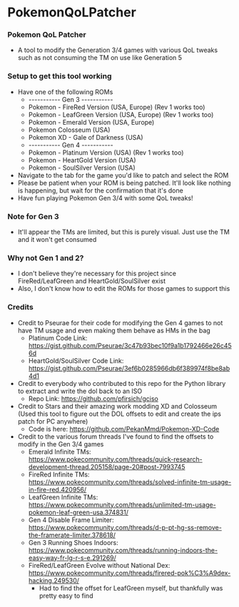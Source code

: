 # PokemonQoLPatcher

### Pokemon QoL Patcher
* A tool to modify the Generation 3/4 games with various QoL tweaks such as not consuming the TM on use like Generation 5

### Setup to get this tool working
* Have one of the following ROMs
  * ----------- Gen 3 -----------
  * Pokemon - FireRed Version (USA, Europe) (Rev 1 works too)
  * Pokemon - LeafGreen Version (USA, Europe) (Rev 1 works too)
  * Pokemon - Emerald Version (USA, Europe)
  * Pokemon Colosseum (USA)
  * Pokemon XD - Gale of Darkness (USA)
  * ----------- Gen 4 -----------
  * Pokemon - Platinum Version (USA) (Rev 1 works too)
  * Pokemon - HeartGold Version (USA)
  * Pokemon - SoulSilver Version (USA)
* Navigate to the tab for the game you'd like to patch and select the ROM
* Please be patient when your ROM is being patched. It'll look like nothing is happening, but wait for the confirmation that it's done
* Have fun playing Pokemon Gen 3/4 with some QoL tweaks!

### Note for Gen 3
* It'll appear the TMs are limited, but this is purely visual. Just use the TM and it won't get consumed

### Why not Gen 1 and 2?
* I don't believe they're necessary for this project since FireRed/LeafGreen and HeartGold/SoulSilver exist
* Also, I don't know how to edit the ROMs for those games to support this

### Credits
* Credit to Pseurae for their code for modifying the Gen 4 games to not have TM usage and even making them behave as HMs in the bag
  * Platinum Code Link: https://gist.github.com/Pseurae/3c47b93bec10f9a1b1792466e26c456d
  * HeartGold/SoulSilver Code Link: https://gist.github.com/Pseurae/3ef6b0285966db6f389974f8be8ab4d1
* Credit to everybody who contributed to this repo for the Python library to extract and write the dol back to an ISO
  * Repo Link: https://github.com/pfirsich/gciso
* Credit to Stars and their amazing work modding XD and Colosseum (Used this tool to figure out the DOL offsets to edit and create the ips patch for PC anywhere)
  * Code is here: https://github.com/PekanMmd/Pokemon-XD-Code
* Credit to the various forum threads I've found to find the offsets to modify in the Gen 3/4 games
  * Emerald Infinite TMs: https://www.pokecommunity.com/threads/quick-research-development-thread.205158/page-20#post-7993745
  * FireRed Infinite TMs: https://www.pokecommunity.com/threads/solved-infinite-tm-usage-in-fire-red.420956/
  * LeafGreen Infinite TMs: https://www.pokecommunity.com/threads/unlimited-tm-usage-pokemon-leaf-green-usa.374831/
  * Gen 4 Disable Frame Limiter: https://www.pokecommunity.com/threads/d-p-pt-hg-ss-remove-the-framerate-limiter.378618/
  * Gen 3 Running Shoes Indoors: https://www.pokecommunity.com/threads/running-indoors-the-easy-way-fr-lg-r-s-e.291269/
  * FireRed/LeafGreen Evolve without National Dex: https://www.pokecommunity.com/threads/firered-pok%C3%A9dex-hacking.249530/
    * Had to find the offset for LeafGreen myself, but thankfully was pretty easy to find